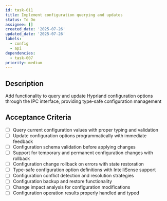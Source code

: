 ```yaml
---
id: task-011
title: Implement configuration querying and updates
status: To Do
assignee: []
created_date: '2025-07-26'
updated_date: '2025-07-26'
labels:
  - config
  - api
dependencies:
  - task-007
priority: medium
---
```


## Description

Add functionality to query and update Hyprland configuration options through the IPC interface, providing type-safe configuration management

## Acceptance Criteria

- [ ] Query current configuration values with proper typing and validation
- [ ] Update configuration options programmatically with immediate feedback
- [ ] Configuration schema validation before applying changes
- [ ] Support for temporary and permanent configuration changes with rollback
- [ ] Configuration change rollback on errors with state restoration
- [ ] Type-safe configuration option definitions with IntelliSense support
- [ ] Configuration conflict detection and resolution strategies
- [ ] Configuration backup and restore functionality
- [ ] Change impact analysis for configuration modifications
- [ ] Configuration operation results properly handled and typed
